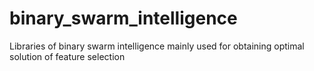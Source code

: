# binary_swarm_intelligence
 Libraries of binary swarm intelligence mainly used for obtaining optimal solution of feature selection
